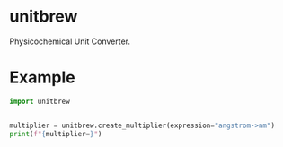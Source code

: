 # unitbrew
Physicochemical Unit Converter.

# Example
```python
import unitbrew


multiplier = unitbrew.create_multiplier(expression="angstrom->nm")
print(f"{multiplier=}")
```